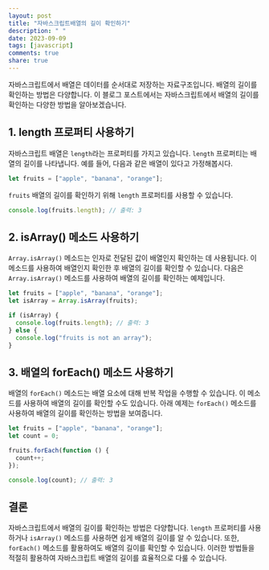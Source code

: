 ```yaml
---
layout: post
title: "자바스크립트배열의 길이 확인하기"
description: " "
date: 2023-09-09
tags: [javascript]
comments: true
share: true
---
```


자바스크립트에서 배열은 데이터를 순서대로 저장하는 자료구조입니다. 배열의 길이를 확인하는 방법은 다양합니다. 이 블로그 포스트에서는 자바스크립트에서 배열의 길이를 확인하는 다양한 방법을 알아보겠습니다.

## 1. length 프로퍼티 사용하기

자바스크립트 배열은 `length`라는 프로퍼티를 가지고 있습니다. `length` 프로퍼티는 배열의 길이를 나타냅니다. 예를 들어, 다음과 같은 배열이 있다고 가정해봅시다.

```javascript
let fruits = ["apple", "banana", "orange"];
```

`fruits` 배열의 길이를 확인하기 위해 `length` 프로퍼티를 사용할 수 있습니다.

```javascript
console.log(fruits.length); // 출력: 3
```

## 2. isArray() 메소드 사용하기

`Array.isArray()` 메소드는 인자로 전달된 값이 배열인지 확인하는 데 사용됩니다. 이 메소드를 사용하여 배열인지 확인한 후 배열의 길이를 확인할 수 있습니다. 다음은 `Array.isArray()` 메소드를 사용하여 배열의 길이를 확인하는 예제입니다.

```javascript
let fruits = ["apple", "banana", "orange"];
let isArray = Array.isArray(fruits);

if (isArray) {
  console.log(fruits.length); // 출력: 3
} else {
  console.log("fruits is not an array");
}
```

## 3. 배열의 forEach() 메소드 사용하기

배열의 `forEach()` 메소드는 배열 요소에 대해 반복 작업을 수행할 수 있습니다. 이 메소드를 사용하여 배열의 길이를 확인할 수도 있습니다. 아래 예제는 `forEach()` 메소드를 사용하여 배열의 길이를 확인하는 방법을 보여줍니다.

```javascript
let fruits = ["apple", "banana", "orange"];
let count = 0;

fruits.forEach(function () {
  count++;
});

console.log(count); // 출력: 3
```

## 결론

자바스크립트에서 배열의 길이를 확인하는 방법은 다양합니다. `length` 프로퍼티를 사용하거나 `isArray()` 메소드를 사용하면 쉽게 배열의 길이를 알 수 있습니다. 또한, `forEach()` 메소드를 활용하여도 배열의 길이를 확인할 수 있습니다. 이러한 방법들을 적절히 활용하여 자바스크립트 배열의 길이를 효율적으로 다룰 수 있습니다.
